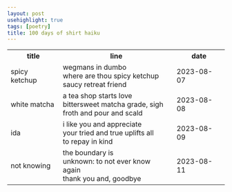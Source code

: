 ```yaml
---
layout: post
usehighlight: true
tags: [poetry]
title: 100 days of shirt haiku
---
```


<table>
  <tr>
    <th>title</th>
    <th>line</th>
    <th>date</th>
  </tr>
  <tr>
    <td>spicy ketchup</td>
    <td>wegmans in dumbo<br>where are thou spicy ketchup<br>saucy retreat friend</td>
    <td>2023-08-07</td>
  </tr>
  <tr>
    <td>white matcha</td>
    <td>a tea shop starts love<br>bittersweet matcha grade, sigh<br>froth and pour and scald</td>
    <td>2023-08-08</td>
  </tr>
  <tr>
    <td>ida</td>
    <td>i like you and appreciate<br>your tried and true uplifts all<br>to repay in kind</td>
    <td>2023-08-09</td>
  </tr>
  <tr>
    <td>not knowing</td>
    <td>the boundary is<br>unknown: to not ever know again<br>thank you and, goodbye</td>
    <td>2023-08-11</td>
  </tr>
</table>
